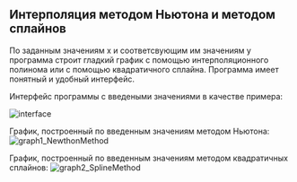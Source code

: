 ## Интерполяция методом Ньютона и методом сплайнов
По заданным значениям x и соответсвующим им значениям y программа строит гладкий график с помощью интерполяционного полинома или с помощью квадратичного сплайна. Программа имеет понятный и удобный интерфейс.

Интерфейс программы с введеными значениями в качестве примера:

![interface](https://user-images.githubusercontent.com/77006511/135360315-cba446af-e7d5-4578-bc07-b60a51488640.jpg)

График, построенный по введенным значениям методом Ньютона:
![graph1_NewthonMethod](https://user-images.githubusercontent.com/77006511/135360630-401c01ee-ffb9-49ee-8457-25b214214c63.jpg)

 
График, построенный по введенным значениям методом квадратичных сплайнов:
![graph2_SplineMethod](https://user-images.githubusercontent.com/77006511/135360467-62229a9b-5da3-4fd7-a73c-dbbd4180ba79.jpg)

